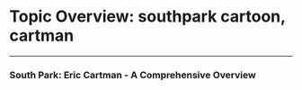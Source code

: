 # Topic Overview: southpark cartoon, cartman


---
### **South Park: Eric Cartman - A Comprehensive Overview**